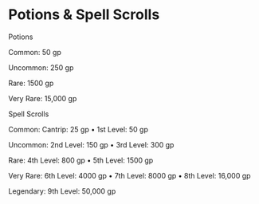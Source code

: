 # Potions & Spell Scrolls

Potions

Common: 50 gp

Uncommon: 250 gp

Rare: 1500 gp

Very Rare: 15,000 gp

Spell Scrolls

Common: Cantrip: 25 gp • 1st Level: 50 gp

Uncommon: 2nd Level: 150 gp • 3rd Level: 300 gp

Rare: 4th Level: 800 gp • 5th Level: 1500 gp

Very Rare: 6th Level: 4000 gp • 7th Level: 8000 gp • 8th Level: 16,000 gp

Legendary: 9th Level: 50,000 gp

